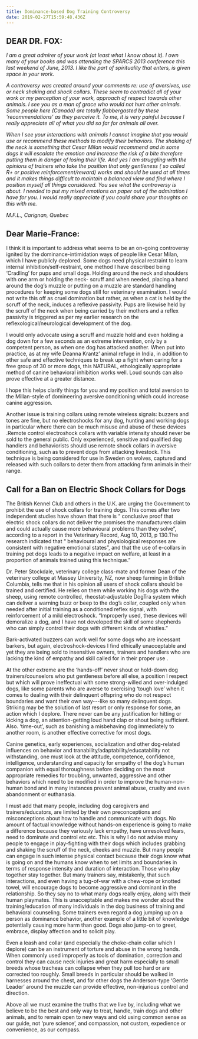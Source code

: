 ```yaml
---
title: Dominance-based Dog Training Controversy
date: 2019-02-27T15:59:48.436Z
---
```

## DEAR DR. FOX:

_I am a great admirer of your work (at least what I know about it).  I own many of your books and was attending the SPARCS 2013 conference this last weekend of June, 2013.  I like the part of spirituality that enters, is given space in your work._

_A controversy was created around your comments re: use of aversives, use or neck shaking and shock collars. These seem to contradict all of your work or my perception of your work, approach of respect towards other animals.  I see you as a man of grace who would not hurt other animals.  Some people here (Canada) are totally flabbergasted by these 'recommendations’ as they perceive it.  To me, it is very painful because I really appreciate all of what you did so far for animals all over._

_When I see your interactions with animals I cannot imagine that you would use or recommend these methods to modify their behaviors.  The shaking of the neck is something that Cesar Milan would recommend and in some dogs it will escalate the emotion and increase the risk of a bite therefore putting them in danger of losing their life.  And yes I am struggling with the opinions of trainers who take the position that only gentleness ( so called R+ or positive reinforcement/reward) works and should be used at all times and it makes things difficult to maintain a balanced view and find where I position myself all things considered.   You see what the controversy is about.  I needed to put my mixed emotions on paper out of the admiration I have for you.  I would really appreciate if you could share your thoughts on this with me._

 _M.F.L., Carignan, Quebec_

## Dear Marie-France:

I think it is important to address what seems to be an on-going controversy ignited by the dominance-intimidation ways of people like Cesar Milan, which I have publicly deplored.  Some dogs need physical restraint to learn internal inhibition/self-restraint, one method I have described being ‘Cradling’ for pups and small dogs.  Holding around the neck and shoulders with one arm or holding the neck- scruff and when needed, placing a hand around the dog’s muzzle or putting on a muzzle are standard handling procedures for keeping some dogs still for veterinary examination.  I would not write this off as cruel domination but rather, as when a cat is held by the scruff of the neck, induces a reflexive passivity.  Pups are likewise held by the scruff of the neck when being carried by their mothers and a reflex passivity is triggered as per my earlier research on the reflexological/neurological development of the dog.

I would only advocate using a scruff and muzzle hold and even holding a dog down for a few seconds as an extreme intervention, only by a competent person, as when one dog has attacked another. When put into practice, as at my wife Deanna Krantz’ animal refuge in India, in addition to other safe and effective techniques to break up a fight when caring for a free group of 30 or more dogs, this NATURAL, ethologically appropriate method of canine behavioral inhibition works well. Loud sounds can also prove effective at a greater distance.

I hope this helps clarify things for you and my position and total aversion to the Millan-style of domineering aversive conditioning which could increase canine aggression.

Another issue is training collars using remote wireless signals: buzzers and tones are fine, but no electroshocks for any dog, hunting and working dogs in particular where there can be much misuse and abuse of these devices .Remote control electroshock collars with variable intensity should never be sold to the general public. Only experienced, sensitive and qualified dog handlers and behaviorists should use remote shock collars in aversive conditioning, such as to prevent dogs from attacking livestock. This technique is being considered for use in Sweden on wolves, captured and released with such collars to deter them from attacking farm animals in their range.

## Call for a Ban on Electric Shock Collars for Dogs

The British Kennel Club and others in the U.K. are urging the Government to prohibit the use of shock collars for training dogs. This comes after two independent studies have shown that there is “ conclusive proof that electric shock collars do not deliver the promises the manufacturers claim and could actually cause more behavioural problems than they solve”, according to a report in the Veterinary Record, Aug 10, 2013, p 130.The research indicated that “ behavioural and physiological responses are consistent with negative emotional states”, and that the use of e-collars in training pet dogs leads to a negative impact on welfare, at least in a proportion of animals trained using this technique.”

Dr. Peter Stockdale, veterinary college class-mate and former Dean of the veterinary college at Massey University, NZ, now sheep farming in British Columbia, tells me that in his opinion all users of shock collars should be trained and certified. He relies on them while working his dogs with the sheep, using remote controlled, rheostat-adjustable DogTra system which can deliver a warning buzz or beep to the dog’s collar, coupled only when needed after initial training as a conditioned reflex signal, with reinforcement of a mild electroshock. “Improperly used, these devices will demoralize a dog, and I have not developed the skill of some shepherds who can simply control their dogs with different kinds of whistles.”

 Bark-activated buzzers can work well for some dogs who are incessant barkers, but again, electroshock-devices I find ethically unacceptable and yet they are being sold to insensitive owners, trainers and handlers who are lacking the kind of empathy and skill called for in their proper use .

 At the other extreme are the ‘hands-off’ never shout or hold-down dog trainers/counselors who put gentleness before all else, a position I respect but which will prove ineffectual with some strong-willed and over-indulged dogs, like some parents who are averse to exercising ‘tough love’ when it comes to dealing with their delinquent offspring who do not respect boundaries and want their own way---like so many delinquent dogs. Striking may be the solution of last resort or only response for some, an action which I deplore. There never can be any justification for hitting or kicking a dog, an attention-getting loud hand clap or shout being sufficient. Also. ‘time-out’, such as banishing a misbehaving dog immediately to another room, is another effective corrective for most dogs.

Canine genetics, early experiences, socialization and other dog-related influences on behavior and tranability/adaptability/educatability not withstanding, one must look at the attitude, competence, confidence, intelligence, understanding and capacity for empathy of the dog’s human companion with equal thoroughness before deciding on the most appropriate remedies for troubling, unwanted, aggressive and other behaviors which need to be modified in order to improve the human-non-human bond and in many instances prevent animal abuse, cruelty and even abandonment or euthanasia.

I must add that many people, including dog caregivers and trainers/educators, are limited by their own preconceptions and misconceptions about how to handle and communicate with dogs. No amount of factual knowledge without hands-on experience is going to make a difference because they variously lack empathy, have unresolved fears, need to dominate and control etc etc. This is why I do not advise many people to engage in play-fighting with their dogs which includes grabbing and shaking the scruff of the neck, cheeks and muzzle. But many people can engage in such intense physical contact because their dogs know what is going on and the humans know when to set limits and boundaries in terms of response intensity and duration of interaction. Those who play together stay together. But many trainers say, mistakenly, that such interactions, and even having a tug-of-war with a chew-rope or knotted towel, will encourage dogs to become aggressive and dominant in the relationship. So they say no to what many dogs really enjoy, along with their human playmates. This is unacceptable and makes me wonder about the training/education of many individuals in the dog business of training and behavioral counseling. Some trainers even regard a dog jumping up on a person as dominance behavior, another example of a little bit of knowledge potentially causing more harm than good. Dogs also jump-on to greet, embrace, display affection and to solicit play.

Even a leash and collar (and especially the choke-chain collar which I deplore) can be an instrument of torture and abuse in the wrong hands. When commonly used improperly as tools of domination, correction and control they can cause neck injuries and great harm especially to small breeds whose tracheas can collapse when they pull too hard or are corrected too roughly. Small breeds in particular should be walked in harnesses around the chest, and for other dogs the Anderson-type ‘Gentle Leader’ around the muzzle can provide effective, non-injurious control and direction.

Above all we must examine the truths that we live by, including what we believe to be the best and only way to treat, handle, train dogs and other animals, and to remain open to new ways and old using common sense as our guide, not ‘pure science’, and compassion, not custom, expedience or convenience, as our compass.
